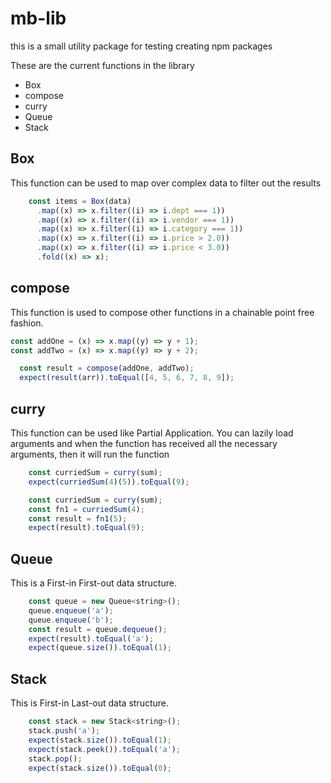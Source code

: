 # mb-lib

this is a small utility package for testing creating npm packages

These are the current functions in the library

- Box
- compose
- curry
- Queue
- Stack


## Box

This function can be used to map over complex data to filter out the results

```js
    const items = Box(data)
      .map((x) => x.filter((i) => i.dept === 1))
      .map((x) => x.filter((i) => i.vendor === 1))
      .map((x) => x.filter((i) => i.category === 1))
      .map((x) => x.filter((i) => i.price > 2.0))
      .map((x) => x.filter((i) => i.price < 3.0))
      .fold((x) => x);
```

## compose

This function is used to compose other functions in a chainable point free fashion. 

```js
const addOne = (x) => x.map((y) => y + 1);
const addTwo = (x) => x.map((y) => y + 2);

  const result = compose(addOne, addTwo);
  expect(result(arr)).toEqual([4, 5, 6, 7, 8, 9]);
```

## curry

This function can be used like Partial Application. You can lazily load arguments and when the function has received all the necessary arguments, then it will run the function

```js
    const curriedSum = curry(sum);
    expect(curriedSum(4)(5)).toEqual(9);

    const curriedSum = curry(sum);
    const fn1 = curriedSum(4);
    const result = fn1(5);
    expect(result).toEqual(9);
```

## Queue

This is a First-in First-out data structure.

```js
    const queue = new Queue<string>();
    queue.enqueue('a');
    queue.enqueue('b');
    const result = queue.dequeue();
    expect(result).toEqual('a');
    expect(queue.size()).toEqual(1);
```

## Stack

This is First-in Last-out data structure.

```js
    const stack = new Stack<string>();
    stack.push('a');
    expect(stack.size()).toEqual(1);
    expect(stack.peek()).toEqual('a');
    stack.pop();
    expect(stack.size()).toEqual(0);
```
